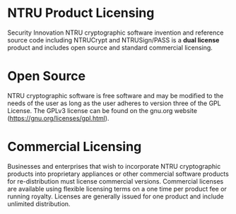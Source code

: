 NTRU Product Licensing
=======================
Security Innovation NTRU cryptographic software invention and reference source code including NTRUCrypt and NTRUSign/PASS is a **dual license** product and includes open source and standard commercial licensing. 

Open Source
===========
NTRU cryptographic software is free software and may be modified to the needs of the user as long as the user adheres to version three of the GPL License. The GPLv3 license can be found on the gnu.org website (https://gnu.org/licenses/gpl.html).

Commercial Licensing
====================
Businesses and enterprises that wish to incorporate NTRU cryptographic products into proprietary appliances or other commercial software products for re-distribution must license commercial versions. Commercial licenses are available using flexible licensing terms on a one time per product fee or running royalty. Licenses are generally issued for one product and include unlimited distribution.
